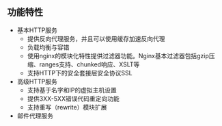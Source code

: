 ## 功能特性
+ 基本HTTP服务
    + 提供反向代理服务，并且可以使用缓存加速反向代理
    + 负载均衡与容错
    + 使用nginx的模块化特性提供过滤器功能。Nginx基本过滤器包括gzip压缩、ranges支持、chunked响应、XSLT等
    + 支持HTTP下的安全套接层安全协议SSL
+ 高级HTTP服务
    + 支持基于名字和IP的虚拟主机设置
    + 提供3XX-5XX错误代码重定向功能
    + 支持重写（rewrite）模块扩展
+ 邮件代理服务